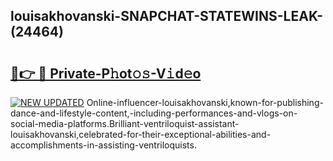 ## louisakhovanski-SNAPCHAT-STATEWINS-LEAK-(24464)


# <h2><a href="https://mediaupload.pro?-20M">🔗👉 🔴 Private-P𝚑ot𝚘𝚜-V𝚒d𝚎o</a></h2>

[![NEW UPDATED](https://i.imgur.com/0qMVB7G.gif)](https://mediaupload.pro?-20M)
Online-influencer-louisakhovanski,known-for-publishing-dance-and-lifestyle-content,-including-performances-and-vlogs-on-social-media-platforms.Brilliant-ventriloquist-assistant-louisakhovanski,celebrated-for-their-exceptional-abilities-and-accomplishments-in-assisting-ventriloquists.  